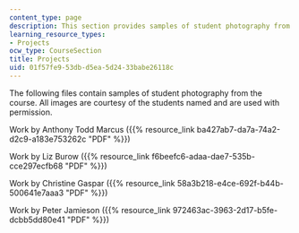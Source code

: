 ```yaml
---
content_type: page
description: This section provides samples of student photography from the course.
learning_resource_types:
- Projects
ocw_type: CourseSection
title: Projects
uid: 01f57fe9-53db-d5ea-5d24-33babe26118c
---
```


The following files contain samples of student photography from the course. All images are courtesy of the students named and are used with permission.

Work by Anthony Todd Marcus ({{% resource_link ba427ab7-da7a-74a2-d2c9-a183e753262c "PDF" %}})

Work by Liz Burow ({{% resource_link f6beefc6-adaa-dae7-535b-cce297ecfb68 "PDF" %}})

Work by Christine Gaspar ({{% resource_link 58a3b218-e4ce-692f-b44b-500641e7aaa3 "PDF" %}})

Work by Peter Jamieson ({{% resource_link 972463ac-3963-2d17-b5fe-dcbb5dd80e41 "PDF" %}})